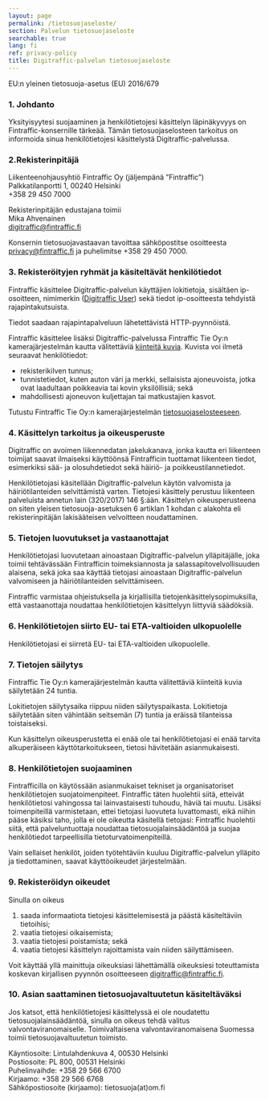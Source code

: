 ```yaml
---
layout: page
permalink: /tietosuojaseloste/
section: Palvelun tietosuojaseloste
searchable: true
lang: fi
ref: privacy-policy
title: Digitraffic-palvelun tietosuojaseloste
---
```


EU:n yleinen tietosuoja-asetus (EU) 2016/679

### 1\. Johdanto

Yksityisyytesi suojaaminen ja henkilötietojesi käsittelyn läpinäkyvyys on Fintraffic-konsernille tärkeää. Tämän tietosuojaselosteen tarkoitus on informoida sinua henkilötietojesi käsittelystä Digitraffic-palvelussa. 

### 2\.Rekisterinpitäjä

Liikenteenohjausyhtiö Fintraffic Oy (jäljempänä ”Fintraffic”)<br/>
Palkkatilanportti 1, 00240 Helsinki<br/>
+358 29 450 7000<br/>

Rekisterinpitäjän edustajana toimii<br/>
Mika Ahvenainen<br/>
digitraffic@fintraffic.fi<br/>

Konsernin tietosuojavastaavan tavoittaa sähköpostitse osoitteesta privacy@fintraffic.fi ja puhelimitse +358 29 450 7000.

### 3\. Rekisteröityjen ryhmät ja käsiteltävät henkilötiedot

Fintraffic käsittelee Digitraffic-palvelun käyttäjien lokitietoja, sisältäen ip-osoitteen, nimimerkin ([Digitraffic User](https://www.digitraffic.fi/ohjeita/#digitraffic-user--otsikko)) sekä tiedot ip-osoitteesta tehdyistä rajapintakutsuista.

Tiedot saadaan rajapintapalveluun lähetettävistä HTTP-pyynnöistä.

Fintraffic käsittelee lisäksi Digitraffic-palvelussa Fintraffic Tie Oy:n kamerajärjestelmän kautta välitettäviä [kiinteitä kuvia](https://www.digitraffic.fi/tieliikenne/#kelikamerat). Kuvista voi ilmetä seuraavat henkilötiedot:
-	rekisterikilven tunnus;
-	tunnistetiedot, kuten auton väri ja merkki, sellaisista ajoneuvoista, jotka ovat laadultaan poikkeavia tai kovin yksilöllisiä; sekä
-	mahdollisesti ajoneuvon kuljettajan tai matkustajien kasvot.

Tutustu Fintraffic Tie Oy:n kamerajärjestelmän [tietosuojaselosteeseen](https://www.fintraffic.fi/fi/tie/tietosuoja).

### 4\. Käsittelyn tarkoitus ja oikeusperuste

Digitraffic on avoimen liikennedatan jakelukanava, jonka kautta eri liikenteen toimijat saavat ilmaiseksi käyttöönsä Fintrafficin tuottamat liikenteen tiedot, esimerkiksi sää- ja olosuhdetiedot sekä häiriö- ja poikkeustilannetiedot.

Henkilötietojasi käsitellään Digitraffic-palvelun käytön valvomista ja häiriötilanteiden selvittämistä varten. Tietojesi käsittely perustuu liikenteen palveluista annetun lain (320/2017) 146 §:ään. Käsittelyn oikeusperusteena on siten yleisen tietosuoja-asetuksen 6 artiklan 1 kohdan c alakohta eli rekisterinpitäjän lakisääteisen velvoitteen noudattaminen.

### 5\. Tietojen luovutukset ja vastaanottajat

Henkilötietojasi luovutetaan ainoastaan Digitraffic-palvelun ylläpitäjälle, joka toimii tehtävässään Fintrafficin toimeksiannosta ja salassapitovelvollisuuden alaisena, sekä joka saa käyttää tietojasi ainoastaan Digitraffic-palvelun valvomiseen ja häiriötilanteiden selvittämiseen.

Fintraffic varmistaa ohjeistuksella ja kirjallisilla tietojenkäsittelysopimuksilla, että vastaanottaja noudattaa henkilötietojen käsittelyyn liittyviä säädöksiä.

### 6\. Henkilötietojen siirto EU- tai ETA-valtioiden ulkopuolelle

Henkilötietojasi ei siirretä EU- tai ETA-valtioiden ulkopuolelle.

### 7\. Tietojen säilytys

Fintraffic Tie Oy:n kamerajärjestelmän kautta välitettäviä kiinteitä kuvia säilytetään 24 tuntia.

Lokitietojen säilytysaika riippuu niiden säilytyspaikasta. Lokitietoja säilytetään siten vähintään seitsemän (7) tuntia ja eräissä tilanteissa toistaiseksi.

Kun käsittelyn oikeusperustetta ei enää ole tai henkilötietojasi ei enää tarvita alkuperäiseen käyttötarkoitukseen, tietosi hävitetään asianmukaisesti.

### 8\. Henkilötietojen suojaaminen

Fintrafficilla on käytössään asianmukaiset tekniset ja organisatoriset henkilötietojen suojatoimenpiteet. Fintraffic täten huolehtii siitä, etteivät henkilötietosi vahingossa tai lainvastaisesti tuhoudu, häviä tai muutu. Lisäksi toimenpiteillä varmistetaan, ettei tietojasi luovuteta luvattomasti, eikä niihin pääse käsiksi taho, jolla ei ole oikeutta käsitellä tietojasi:
Fintraffic huolehtii siitä, että palveluntuottaja noudattaa tietosuojalainsäädäntöä ja suojaa henkilötiedot tarpeellisilla tietoturvatoimenpiteillä.

Vain sellaiset henkilöt, joiden työtehtäviin kuuluu Digitraffic-palvelun ylläpito ja tiedottaminen, saavat käyttöoikeudet järjestelmään.


### 9\. Rekisteröidyn oikeudet

Sinulla on oikeus
1.	saada informaatiota tietojesi käsittelemisestä ja päästä käsiteltäviin tietoihisi;
2.	vaatia tietojesi oikaisemista;
3.	vaatia tietojesi poistamista; sekä
4.	vaatia tietojesi käsittelyn rajoittamista vain niiden säilyttämiseen.
	
Voit käyttää yllä mainittuja oikeuksiasi lähettämällä oikeuksiesi toteuttamista koskevan kirjallisen pyynnön osoitteeseen digitraffic@fintraffic.fi.


### 10\. Asian saattaminen tietosuojavaltuutetun käsiteltäväksi

Jos katsot, että henkilötietojesi käsittelyssä ei ole noudatettu tietosuojalainsäädäntöä, sinulla on oikeus tehdä valitus valvontaviranomaiselle. Toimivaltaisena valvontaviranomaisena Suomessa toimii tietosuojavaltuutetun toimisto.

Käyntiosoite: Lintulahdenkuva 4, 00530 Helsinki<br/>
Postiosoite: PL 800, 00531 Helsinki<br/>
Puhelinvaihde: +358 29 566 6700<br/>
Kirjaamo: +358 29 566 6768<br/>
Sähköpostiosoite (kirjaamo): tietosuoja(at)om.fi
